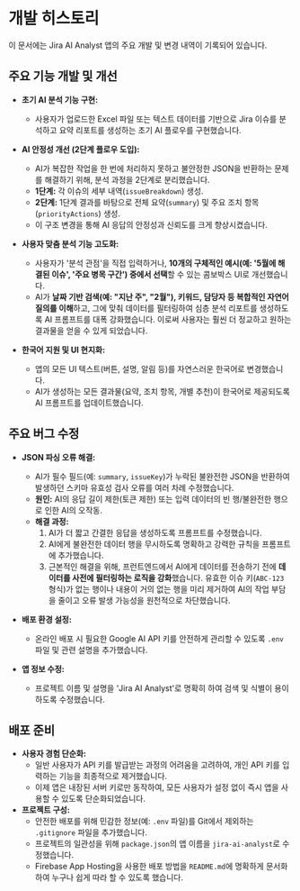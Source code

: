 # 개발 히스토리

이 문서에는 Jira AI Analyst 앱의 주요 개발 및 변경 내역이 기록되어 있습니다.

## 주요 기능 개발 및 개선

- **초기 AI 분석 기능 구현:**
  - 사용자가 업로드한 Excel 파일 또는 텍스트 데이터를 기반으로 Jira 이슈를 분석하고 요약 리포트를 생성하는 초기 AI 플로우를 구현했습니다.

- **AI 안정성 개선 (2단계 플로우 도입):**
  - AI가 복잡한 작업을 한 번에 처리하지 못하고 불안정한 JSON을 반환하는 문제를 해결하기 위해, 분석 과정을 2단계로 분리했습니다.
  - **1단계:** 각 이슈의 세부 내역(`issueBreakdown`) 생성.
  - **2단계:** 1단계 결과를 바탕으로 전체 요약(`summary`) 및 주요 조치 항목(`priorityActions`) 생성.
  - 이 구조 변경을 통해 AI 응답의 안정성과 신뢰도를 크게 향상시켰습니다.

- **사용자 맞춤 분석 기능 고도화:**
  - 사용자가 '분석 관점'을 직접 입력하거나, **10개의 구체적인 예시(예: '5월에 해결된 이슈', '주요 병목 구간') 중에서 선택**할 수 있는 콤보박스 UI로 개선했습니다.
  - AI가 **날짜 기반 검색(예: "지난 주", "2월"), 키워드, 담당자 등 복합적인 자연어 질의를 이해**하고, 그에 맞춰 데이터를 필터링하여 심층 분석 리포트를 생성하도록 AI 프롬프트를 대폭 강화했습니다. 이로써 사용자는 훨씬 더 정교하고 원하는 결과물을 얻을 수 있게 되었습니다.

- **한국어 지원 및 UI 현지화:**
  - 앱의 모든 UI 텍스트(버튼, 설명, 알림 등)를 자연스러운 한국어로 변경했습니다.
  - AI가 생성하는 모든 결과물(요약, 조치 항목, 개별 추천)이 한국어로 제공되도록 AI 프롬프트를 업데이트했습니다.

## 주요 버그 수정

- **JSON 파싱 오류 해결:**
  - AI가 필수 필드(예: `summary`, `issueKey`)가 누락된 불완전한 JSON을 반환하여 발생하던 스키마 유효성 검사 오류를 여러 차례 수정했습니다.
  - **원인:** AI의 응답 길이 제한(토큰 제한) 또는 입력 데이터의 빈 행/불완전한 행으로 인한 AI의 오작동.
  - **해결 과정:**
    1. AI가 더 짧고 간결한 응답을 생성하도록 프롬프트를 수정했습니다.
    2. AI에게 불완전한 데이터 행을 무시하도록 명확하고 강력한 규칙을 프롬프트에 추가했습니다.
    3. 근본적인 해결을 위해, 프런트엔드에서 AI에게 데이터를 전송하기 전에 **데이터를 사전에 필터링하는 로직을 강화**했습니다. 유효한 이슈 키(`ABC-123` 형식)가 없는 행이나 내용이 거의 없는 행을 미리 제거하여 AI의 작업 부담을 줄이고 오류 발생 가능성을 원천적으로 차단했습니다.

- **배포 환경 설정:**
  - 온라인 배포 시 필요한 Google AI API 키를 안전하게 관리할 수 있도록 `.env` 파일 및 관련 설명을 추가했습니다.

- **앱 정보 수정:**
  - 프로젝트 이름 및 설명을 'Jira AI Analyst'로 명확히 하여 검색 및 식별이 용이하도록 수정했습니다.

## 배포 준비

- **사용자 경험 단순화:**
  - 일반 사용자가 API 키를 발급받는 과정의 어려움을 고려하여, 개인 API 키를 입력하는 기능을 최종적으로 제거했습니다.
  - 이제 앱은 내장된 서버 키로만 동작하여, 모든 사용자가 설정 없이 즉시 앱을 사용할 수 있도록 단순화되었습니다.
- **프로젝트 구성:**
  - 안전한 배포를 위해 민감한 정보(예: `.env` 파일)를 Git에서 제외하는 `.gitignore` 파일을 추가했습니다.
  - 프로젝트의 일관성을 위해 `package.json`의 앱 이름을 `jira-ai-analyst`로 수정했습니다.
  - Firebase App Hosting을 사용한 배포 방법을 `README.md`에 명확하게 문서화하여 누구나 쉽게 따라 할 수 있도록 했습니다.
